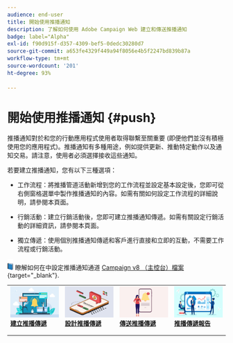 ```yaml
---
audience: end-user
title: 開始使用推播通知
description: 了解如何使用 Adobe Campaign Web 建立和傳送推播通知
badge: label="Alpha"
exl-id: f90d915f-d357-4309-bef5-0dedc30280d7
source-git-commit: a653fe4329f449a94f8056e4b5f2247bd839b87a
workflow-type: tm+mt
source-wordcount: '201'
ht-degree: 93%

---
```


# 開始使用推播通知 {#push}

推播通知對於和您的行動應用程式使用者取得聯繫至關重要 (即便他們並沒有積極使用您的應用程式)。推播通知有多種用途，例如提供更新、推動特定動作以及通知交易。請注意，使用者必須選擇接收這些通知。

若要建立推播通知，您有以下三種選項：

* 工作流程：將推播管道活動新增到您的工作流程並設定基本設定後，您即可從右側窗格選單中製作推播通知的內容。如需有關如何設定工作流程的詳細說明，請參閱本頁面。

* 行銷活動：建立行銷活動後，您即可建立推播通知傳遞。如需有關設定行銷活動的詳細資訊，請參閱本頁面。

* 獨立傳遞：使用個別推播通知傳遞和客戶進行直接和立即的互動，不需要工作流程或行銷活動。

![](../assets/do-not-localize/book.png) 瞭解如何在中設定推播通知通道 [Campaign v8 （主控台）檔案](https://experienceleague.adobe.com/docs/campaign/campaign-v8/campaigns/send/push.html){target="_blank"}.

<table style="table-layout:fixed"><tr style="border: 0;">
<td>
<a href="create-push.md">
<img alt="銷售機會" src="assets/do-not-localize/push_create.jpeg">
</a>
<div><a href="create-push.md"><strong>建立推播傳遞</strong>
</div>
<p>
</td>
<td>
<a href="content-push.md">
<img alt="不常使用" src="assets/do-not-localize/push_design.jpeg">
</a>
<div>
<a href="content-push.md"><strong>設計推播傳遞<strong></strong></a>
</div>
<p></td>
<td>
<a href="send-push.md">
<img alt="驗證" src="assets/do-not-localize/push_send.jpeg">
</a>
<div>
<a href="send-push.md"><strong>傳送推播傳遞</strong></a>
</div>
<p>
</td>
<td>
<a href="send-push.md">
<img alt="驗證" src="assets/do-not-localize/push_report.jpeg">
</a>
<div>
<a href="send-push.md"><strong>推播傳遞報告 </strong></a>
</div>
<p>
</td>
</tr></table>
